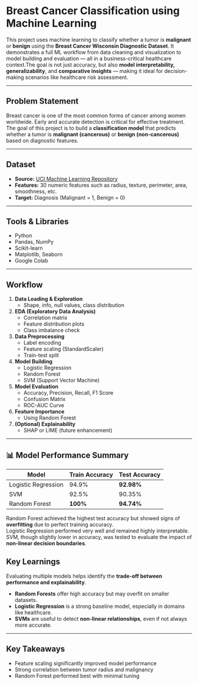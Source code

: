 
# Breast Cancer Classification using Machine Learning

This project uses machine learning to classify whether a tumor is **malignant** or **benign** using the **Breast Cancer Wisconsin Diagnostic Dataset**. It demonstrates a full ML workflow from data cleaning and visualization to model building and evaluation — all in a business-critical healthcare context.The goal is not just accuracy, but also **model interpretability, generalizability**, and **comparative insights** — making it ideal for decision-making scenarios like healthcare risk assessment.

---

## Problem Statement

Breast cancer is one of the most common forms of cancer among women worldwide. Early and accurate detection is critical for effective treatment. The goal of this project is to build a **classification model** that predicts whether a tumor is **malignant (cancerous)** or **benign (non-cancerous)** based on diagnostic features.

---

## Dataset

- **Source:** [UCI Machine Learning Repository](https://archive.ics.uci.edu/ml/datasets/Breast+Cancer+Wisconsin+(Diagnostic))  
- **Features:** 30 numeric features such as radius, texture, perimeter, area, smoothness, etc.
- **Target:** Diagnosis (Malignant = 1, Benign = 0)

---

## Tools & Libraries

- Python
- Pandas, NumPy
- Scikit-learn
- Matplotlib, Seaborn
- Google Colab

---

## Workflow

1. **Data Loading & Exploration**
   - Shape, info, null values, class distribution
2. **EDA (Exploratory Data Analysis)**
   - Correlation matrix
   - Feature distribution plots
   - Class imbalance check
3. **Data Preprocessing**
   - Label encoding
   - Feature scaling (StandardScaler)
   - Train-test split
4. **Model Building**
   - Logistic Regression
   - Random Forest
   - SVM (Support Vector Machine)
5. **Model Evaluation**
   - Accuracy, Precision, Recall, F1 Score
   - Confusion Matrix
   - ROC-AUC Curve
6. **Feature Importance**
   - Using Random Forest
7. **(Optional) Explainability**
   - SHAP or LIME (future enhancement)

---

## 📊 Model Performance Summary

| Model               | Train Accuracy | Test Accuracy |
|--------------------|----------------|----------------|
| Logistic Regression| 94.9%          | **92.98%**     |
| SVM                | 92.5%          | 90.35%         |
| Random Forest      | **100%**       | **94.74%**     |

Random Forest achieved the highest test accuracy but showed signs of **overfitting** due to perfect training accuracy.  
Logistic Regression performed very well and remained highly interpretable.  
SVM, though slightly lower in accuracy, was tested to evaluate the impact of **non-linear decision boundaries**.


## Key Learnings
Evaluating multiple models helps identify the **trade-off between performance and explainability**.
- **Random Forests** offer high accuracy but may overfit on smaller datasets.
- **Logistic Regression** is a strong baseline model, especially in domains like healthcare.
- **SVMs** are useful to detect **non-linear relationships**, even if not always more accurate.

---

## Key Takeaways

- Feature scaling significantly improved model performance
- Strong correlation between tumor radius and malignancy
- Random Forest performed best with minimal tuning

